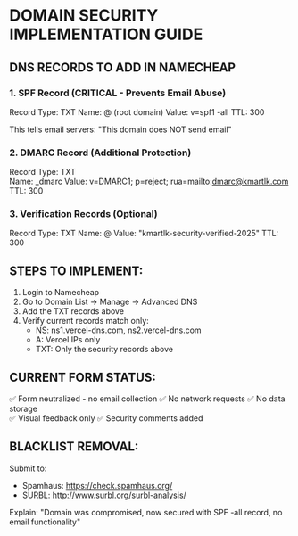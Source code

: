 DOMAIN SECURITY IMPLEMENTATION GUIDE
=====================================

## DNS RECORDS TO ADD IN NAMECHEAP

### 1. SPF Record (CRITICAL - Prevents Email Abuse)
Record Type: TXT
Name: @ (root domain)
Value: v=spf1 -all
TTL: 300

This tells email servers: "This domain does NOT send email"

### 2. DMARC Record (Additional Protection)
Record Type: TXT  
Name: _dmarc
Value: v=DMARC1; p=reject; rua=mailto:dmarc@kmartlk.com
TTL: 300

### 3. Verification Records (Optional)
Record Type: TXT
Name: @
Value: "kmartlk-security-verified-2025"
TTL: 300

## STEPS TO IMPLEMENT:

1. Login to Namecheap
2. Go to Domain List → Manage → Advanced DNS
3. Add the TXT records above
4. Verify current records match only:
   - NS: ns1.vercel-dns.com, ns2.vercel-dns.com  
   - A: Vercel IPs only
   - TXT: Only the security records above

## CURRENT FORM STATUS:
✅ Form neutralized - no email collection
✅ No network requests
✅ No data storage  
✅ Visual feedback only
✅ Security comments added

## BLACKLIST REMOVAL:
Submit to:
- Spamhaus: https://check.spamhaus.org/
- SURBL: http://www.surbl.org/surbl-analysis/

Explain: "Domain was compromised, now secured with SPF -all record, no email functionality"
